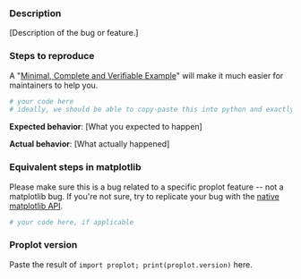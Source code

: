 <!-- Thanks for helping us make proplot a better package! If this is a bug report, please use the template provided below. If this is a feature request, you can delete the template text (just try to be descriptive with your request). -->

### Description

[Description of the bug or feature.]

### Steps to reproduce

A "[Minimal, Complete and Verifiable Example](http://matthewrocklin.com/blog/work/2018/02/28/minimal-bug-reports)" will make it much easier for maintainers to help you.

```python
# your code here
# ideally, we should be able to copy-paste this into python and exactly reproduce your bug
```

**Expected behavior**: [What you expected to happen]

**Actual behavior**: [What actually happened]


### Equivalent steps in matplotlib

Please make sure this is a bug related to a specific proplot feature -- not a matplotlib bug. If you're not sure, try to replicate your bug with the [native matplotlib API](https://matplotlib.org/3.1.1/api/index.html).

```python
# your code here, if applicable
```


### Proplot version

Paste the result of `import proplot; print(proplot.version)` here.
